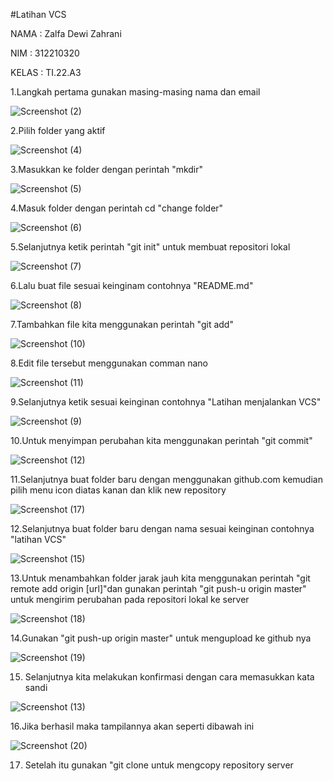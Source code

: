 #Latihan VCS

NAMA : Zalfa Dewi Zahrani

NIM : 312210320

KELAS : TI.22.A3

1.Langkah pertama gunakan masing-masing nama dan email  

![Screenshot (2)](https://user-images.githubusercontent.com/115516617/195770316-84cfdd38-dcd1-4403-b7d4-afe8895609b1.png)

2.Pilih folder yang aktif

![Screenshot (4)](https://user-images.githubusercontent.com/115516617/195772873-0fd967b2-e34f-4af4-93ec-5dc24df87e31.png)

3.Masukkan ke folder dengan perintah "mkdir"

![Screenshot (5)](https://user-images.githubusercontent.com/115516617/195774546-b177f9ab-af1e-40c2-899b-ecc753843a07.png)

4.Masuk folder dengan perintah cd "change folder"

![Screenshot (6)](https://user-images.githubusercontent.com/115516617/195775717-5a6a1336-5145-4c2a-81c6-173645c07e50.png)

5.Selanjutnya ketik perintah "git init" untuk membuat repositori lokal

![Screenshot (7)](https://user-images.githubusercontent.com/115516617/195776748-60f46274-032e-4aa4-8dcf-89c1ae3c684d.png)

6.Lalu buat file sesuai keinginam contohnya "README.md"

![Screenshot (8)](https://user-images.githubusercontent.com/115516617/195779350-7ca0a4d5-41d2-4f20-8f61-3732a0cf2dda.png)

7.Tambahkan file kita menggunakan perintah "git add"

![Screenshot (10)](https://user-images.githubusercontent.com/115516617/195783870-f07e5cb8-7345-4c53-a840-4f023214fc64.png)

8.Edit file tersebut menggunakan comman nano

![Screenshot (11)](https://user-images.githubusercontent.com/115516617/195784397-fef06881-9b14-46f4-8aec-95bd8d57fa32.png)

9.Selanjutnya ketik sesuai keinginan contohnya "Latihan menjalankan VCS"

![Screenshot (9)](https://user-images.githubusercontent.com/115516617/195785396-6ba40ec8-d51c-4776-bb47-401cc1e4a18e.png)

10.Untuk menyimpan perubahan kita menggunakan perintah "git commit"

![Screenshot (12)](https://user-images.githubusercontent.com/115516617/195786484-ec70c0aa-261d-4a84-a903-b9eab918f629.png)

11.Selanjutnya buat folder baru dengan menggunakan github.com kemudian pilih menu icon diatas kanan dan klik new repository

![Screenshot (17)](https://user-images.githubusercontent.com/115516617/195789983-cba371e4-c4d9-4011-bf0d-c3e3c76ee243.png)

12.Selanjutnya buat folder baru dengan nama sesuai keinginan contohnya "latihan VCS"

![Screenshot (15)](https://user-images.githubusercontent.com/115516617/195790423-dc98a4d4-3cac-488c-818b-ded909a19e83.png)

13.Untuk menambahkan folder jarak jauh kita menggunakan perintah "git remote add origin [url]"dan gunakan perintah "git push-u origin master" untuk mengirim perubahan pada repositori lokal ke server

![Screenshot (18)](https://user-images.githubusercontent.com/115516617/195791443-2671c982-61a4-4658-9a8e-c73e576041ce.png)

14.Gunakan "git push-up origin master" untuk mengupload ke github nya

![Screenshot (19)](https://user-images.githubusercontent.com/115516617/195792333-2eff0972-b243-4200-9f30-c176b6963725.png)

15. Selanjutnya kita melakukan konfirmasi dengan cara memasukkan kata sandi

![Screenshot (13)](https://user-images.githubusercontent.com/115516617/195792865-b9db8f41-a546-4f5e-9891-ce263e317f4c.png)

16.Jika berhasil  maka tampilannya akan seperti dibawah ini

![Screenshot (20)](https://user-images.githubusercontent.com/115516617/195794446-b748e603-df82-40b8-948d-689091430b43.png)

17. Setelah itu gunakan "git clone untuk mengcopy repository server












